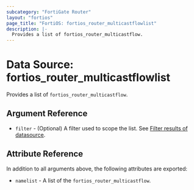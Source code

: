 ```yaml
---
subcategory: "FortiGate Router"
layout: "fortios"
page_title: "FortiOS: fortios_router_multicastflowlist"
description: |-
  Provides a list of fortios_router_multicastflow.
---
```


# Data Source: fortios_router_multicastflowlist
Provides a list of `fortios_router_multicastflow`.

## Argument Reference

* `filter` - (Optional) A filter used to scope the list. See [Filter results of datasource](https://registry.terraform.io/providers/fortinetdev/fortios/latest/docs/guides/fgt_filter).

## Attribute Reference

In addition to all arguments above, the following attributes are exported:

* `namelist` -  A list of the `fortios_router_multicastflow`.
